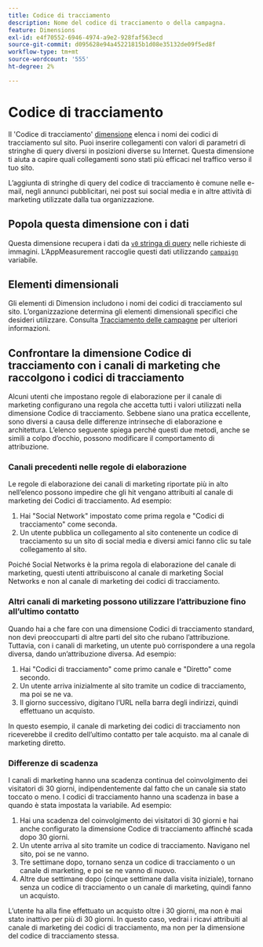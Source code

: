 ```yaml
---
title: Codice di tracciamento
description: Nome del codice di tracciamento o della campagna.
feature: Dimensions
exl-id: e4f70552-6946-4974-a9e2-928faf563ecd
source-git-commit: d095628e94a45221815b1d08e35132de09f5ed8f
workflow-type: tm+mt
source-wordcount: '555'
ht-degree: 2%

---
```


# Codice di tracciamento

Il &#39;Codice di tracciamento&#39; [dimensione](overview.md) elenca i nomi dei codici di tracciamento sul sito. Puoi inserire collegamenti con valori di parametri di stringhe di query diversi in posizioni diverse su Internet. Questa dimensione ti aiuta a capire quali collegamenti sono stati più efficaci nel traffico verso il tuo sito.

L’aggiunta di stringhe di query del codice di tracciamento è comune nelle e-mail, negli annunci pubblicitari, nei post sui social media e in altre attività di marketing utilizzate dalla tua organizzazione.

## Popola questa dimensione con i dati

Questa dimensione recupera i dati da [`v0` stringa di query](/help/implement/validate/query-parameters.md) nelle richieste di immagini. L’AppMeasurement raccoglie questi dati utilizzando [`campaign`](/help/implement/vars/page-vars/campaign.md) variabile.

## Elementi dimensionali

Gli elementi di Dimension includono i nomi dei codici di tracciamento sul sito. L’organizzazione determina gli elementi dimensionali specifici che desideri utilizzare. Consulta [Tracciamento delle campagne](/help/implement/use-cases/campaign-tracking.md) per ulteriori informazioni.

## Confrontare la dimensione Codice di tracciamento con i canali di marketing che raccolgono i codici di tracciamento

Alcuni utenti che impostano regole di elaborazione per il canale di marketing configurano una regola che accetta tutti i valori utilizzati nella dimensione Codice di tracciamento. Sebbene siano una pratica eccellente, sono diversi a causa delle differenze intrinseche di elaborazione e architettura. L’elenco seguente spiega perché questi due metodi, anche se simili a colpo d’occhio, possono modificare il comportamento di attribuzione.

### Canali precedenti nelle regole di elaborazione

Le regole di elaborazione dei canali di marketing riportate più in alto nell’elenco possono impedire che gli hit vengano attribuiti al canale di marketing dei Codici di tracciamento. Ad esempio:

1. Hai &quot;Social Network&quot; impostato come prima regola e &quot;Codici di tracciamento&quot; come seconda.
2. Un utente pubblica un collegamento al sito contenente un codice di tracciamento su un sito di social media e diversi amici fanno clic su tale collegamento al sito.

Poiché Social Networks è la prima regola di elaborazione del canale di marketing, questi utenti attribuiscono al canale di marketing Social Networks e non al canale di marketing dei codici di tracciamento.

### Altri canali di marketing possono utilizzare l’attribuzione fino all’ultimo contatto

Quando hai a che fare con una dimensione Codici di tracciamento standard, non devi preoccuparti di altre parti del sito che rubano l’attribuzione. Tuttavia, con i canali di marketing, un utente può corrispondere a una regola diversa, dando un’attribuzione diversa. Ad esempio:

1. Hai &quot;Codici di tracciamento&quot; come primo canale e &quot;Diretto&quot; come secondo.
2. Un utente arriva inizialmente al sito tramite un codice di tracciamento, ma poi se ne va.
3. Il giorno successivo, digitano l’URL nella barra degli indirizzi, quindi effettuano un acquisto.

In questo esempio, il canale di marketing dei codici di tracciamento non riceverebbe il credito dell’ultimo contatto per tale acquisto. ma al canale di marketing diretto.


### Differenze di scadenza

I canali di marketing hanno una scadenza continua del coinvolgimento dei visitatori di 30 giorni, indipendentemente dal fatto che un canale sia stato toccato o meno. I codici di tracciamento hanno una scadenza in base a quando è stata impostata la variabile. Ad esempio:

1. Hai una scadenza del coinvolgimento dei visitatori di 30 giorni e hai anche configurato la dimensione Codice di tracciamento affinché scada dopo 30 giorni.
2. Un utente arriva al sito tramite un codice di tracciamento. Navigano nel sito, poi se ne vanno.
3. Tre settimane dopo, tornano senza un codice di tracciamento o un canale di marketing, e poi se ne vanno di nuovo.
4. Altre due settimane dopo (cinque settimane dalla visita iniziale), tornano senza un codice di tracciamento o un canale di marketing, quindi fanno un acquisto.

L’utente ha alla fine effettuato un acquisto oltre i 30 giorni, ma non è mai stato inattivo per più di 30 giorni. In questo caso, vedrai i ricavi attribuiti al canale di marketing dei codici di tracciamento, ma non per la dimensione del codice di tracciamento stessa.



